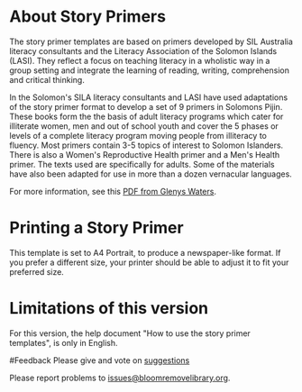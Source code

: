# About Story Primers
The story primer templates are based on primers developed by SIL Australia literacy consultants and the Literacy Association of the Solomon Islands (LASI). They reflect a focus on teaching literacy in a wholistic way in a group setting and integrate the learning of reading, writing, comprehension and critical thinking.

In the Solomon's SILA literacy consultants and LASI have used adaptations of the story primer format to develop a set of 9 primers in Solomons Pijin. These books form the the basis of adult literacy programs which cater for illiterate women, men and out of school youth and cover the 5 phases or levels of a complete literacy program moving people from illiteracy to fluency. Most primers contain 3-5 topics of interest to Solomon Islanders. There is also a Women's Reproductive Health primer and a Men's Health primer. The texts used are specifically for adults. Some of the materials have also been adapted for use in more than a dozen vernacular languages.

For more information, see this [PDF from Glenys Waters](file:///HowToUseStoryPrimerTemplates.pdf).
# Printing a Story Primer
This template is set to A4 Portrait, to produce a newspaper-like format. If you prefer a different size, your printer
should be able to adjust it to fit your preferred size.
# Limitations of this version
For this version, the help document "How to use the story primer templates", is only in English.

#Feedback
Please give and vote on [suggestions](http://bloom.palaso.org/suggestions/)

Please report problems to [issues@bloomremovelibrary.org](mailto:issues@bloomremovelibrary.org?subject=Big&nbsp;Book&nbsp;Problem).
